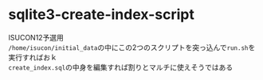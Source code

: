 # sqlite3-create-index-script

ISUCON12予選用  
`/home/isucon/initial_data`の中にこの2つのスクリプトを突っ込んで`run.sh`を実行すればおｋ  
`create_index.sql`の中身を編集すれば割りとマルチに使えそうではある
